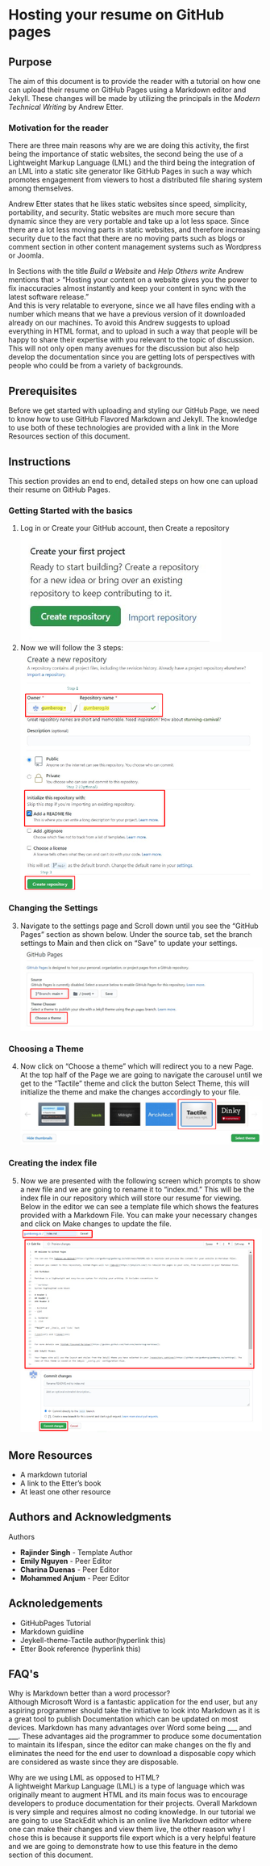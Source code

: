 # Hosting your resume on GitHub pages

## Purpose
The aim of this document is to provide the reader with a tutorial on how one can upload their resume on GitHub Pages using a Markdown editor and Jekyll. These changes will be made by utilizing the principals in the *Modern Technical Writing* by Andrew Etter. 

### Motivation for the reader
There are three main reasons why are we are doing this activity, the first being the importance of static websites, the second being the use of a Lightweight Markup Language (LML) and the third being the integration of an LML into a static site generator like GitHub Pages in such a way which promotes engagement from viewers to host a distributed file sharing system among themselves.  

Andrew Etter states that he likes static websites since speed, simplicity, portability, and security. Static websites are much more secure than dynamic since they are very portable and take up a lot less space. Since there are a lot less moving parts in static websites, and therefore increasing security due to the fact that there are no moving parts such as blogs or comment section in other content management systems such as Wordpress or Joomla.  

In Sections with the title *Build a Website* and *Help Others write* Andrew mentions that > “Hosting your content on a website gives you the power to fix inaccuracies almost instantly and keep your content in sync with the latest software release.”  
And this is very relatable to everyone, since we all have files ending with a number which means that we have a previous version of it downloaded already on our machines. To avoid this Andrew suggests to upload everything in HTML format, and to upload in such a way that people will be happy to share their expertise with you relevant to the topic of discussion. This will not only open many avenues for the discussion but also help develop the documentation since you are getting lots of perspectives with people who could be from a variety of backgrounds.  

## Prerequisites
Before we get started with uploading and styling our GitHub Page, we need to know how to use GitHub Flavored Markdown and Jekyll. The knowledge to use both of these technologies are provided with a link in the More Resources section of this document.

## Instructions
This section provides an end to end, detailed steps on how one can upload their resume on GitHub Pages.

### Getting Started with the basics  
1.	Log in or Create your GitHub account, then Create a repository  
![img](/Assets/create-repo.jpg)  
2.	Now we will follow the 3 steps:   
![img](/Assets/repo-settings.png)  

### Changing the Settings     
3.	Navigate to the settings page and Scroll down until you see the “GitHub Pages” section as shown below. Under the source tab, set the branch settings to Main and then click on “Save” to update your settings. 
![img](/Assets/repo-theme-change.png)    
### Choosing a Theme    
4.	 Now click on “Choose a theme” which will redirect you to a new Page. At the top half of the Page we are going to navigate the carousel until we get to the “Tactile” theme and click the button Select Theme, this will initialize the theme and make the changes accordingly to your file.  
![img](/Assets/theme-carousel.png)      
### Creating the index file  
5.	Now we are presented with the following screen which prompts to show a new file and we are going to rename it to “index.md.” This will be the index file in our repository which will store our resume for viewing. Below in the editor we can see a template file which shows the features provided with a Markdown File. You can make your necessary changes and click on Make changes to update the file.    
![img](/Assets/theme-edit.png)   


## More Resources
* A markdown tutorial  
* A link to the Etter’s book  
* At least one other resource  


## Authors and Acknowledgments
Authors  
* **Rajinder Singh** - Template Author   
* **Emily Nguyen**   - Peer Editor    
* **Charina Duenas** - Peer Editor 
* **Mohammed Anjum** - Peer Editor 

## Acknoledgements  
* GitHubPages Tutorial  
* Markdown guidline  
* Jeykell-theme-Tactile author(hyperlink this)  
* Etter Book reference (hyperlink this)  


## FAQ's
Why is Markdown better than a word processor?  
Although Microsoft Word is a fantastic application for the end user, but any aspiring programmer should take the initiative to look into Markdown as it is a great tool to publish Documentation which can be updated on most devices. Markdown has many advantages over Word some being ___ and ___. These advantages aid the programmer to produce some documentation to maintain its lifespan, since the editor can make changes on the fly and eliminates the need for the end user to download a disposable copy which are considered as waste since they are disposable. 
 
Why are we using  LML as opposed to HTML?  
A lightweight Markup Language (LML) is a type of language which was originally meant to augment HTML and its main focus was to encourage developers to produce documentation for their projects. Overall Markdown is very simple and requires almost no coding knowledge. In our tutorial we are going to use StackEdit which is an online live Markdown editor where one can make their changes and view them live, the other reason why I chose this is because it supports file export which is a very helpful feature and we are going to demonstrate how to use this feature in the demo section of this document.  
